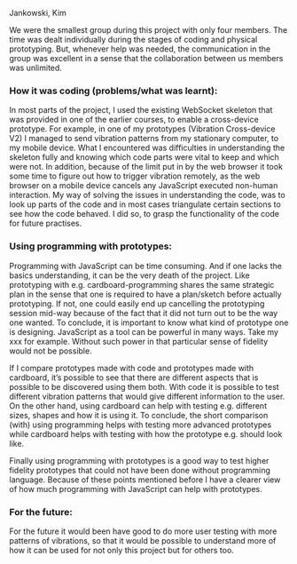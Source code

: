 Jankowski, Kim

We were the smallest group during this project with only four members. The time was dealt individually during the stages of coding and physical prototyping. But, whenever help was needed, the communication in the group was excellent in a sense that the collaboration between us members was unlimited.

### How it was coding (problems/what was learnt):
In most parts of the project, I used the existing WebSocket skeleton that was provided in one of the earlier courses, to enable a cross-device prototype. For example, in one of my prototypes (Vibration Cross-device V2) I managed to send vibration patterns from my stationary computer, to my mobile device. What I encountered was difficulties in understanding the skeleton fully and knowing which code parts were vital to keep and which were not. In addition, because of the limit put in by the web browser it took some time to figure out how to trigger vibration remotely, as the web browser on a mobile device cancels any JavaScript executed non-human interaction. My way of solving the issues in understanding the code, was to look up parts of the code and in most cases triangulate certain sections to see how the code behaved. I did so, to grasp the functionality of the code for future practises.

### Using programming with prototypes:
Programming with JavaScript can be time consuming. And if one lacks the basics understanding, it can be the very death of the project. Like prototyping with e.g. cardboard-programming shares the same strategic plan in the sense that one is required to have a plan/sketch before actually prototyping. If not, one could easily end up cancelling the prototyping session mid-way because of the fact that it did not turn out to be the way one wanted. To conclude, it is important to know what kind of prototype one is designing.
JavaScript as a tool can be powerful in many ways. Take my xxx for example. Without such power in that particular sense of fidelity would not be possible.

If I compare prototypes made with code and prototypes made with cardboard, it’s possible to see that there are different aspects that is possible to be discovered using them both. With code it is possible to test different vibration patterns that would give different information to the user. On the other hand, using cardboard can help with testing e.g. different sizes, shapes and how it is using it. To conclude, the short comparison (with) using programming helps with testing more advanced prototypes while cardboard helps with testing with how the prototype e.g. should look like.

Finally using programming with prototypes is a good way to test higher fidelity prototypes that could not have been done without programming language. Because of these points mentioned before I have a clearer view of how much programming with JavaScript can help with prototypes.

### For the future:
For the future it would been have good to do more user testing with more patterns of vibrations, so that it would be possible to understand more of how it can be used for not only this project but for others too.
